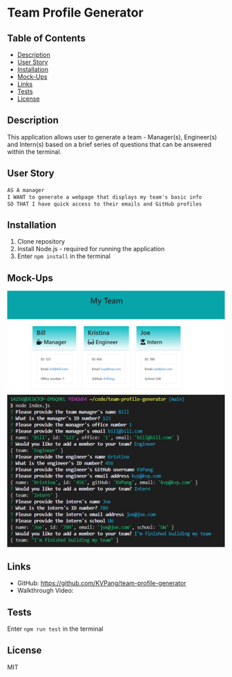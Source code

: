# Team Profile Generator

## Table of Contents 
  - [Description](#description)
  - [User Story](#user-story)
  - [Installation](#installation)
  - [Mock-Ups](#mock-ups)
  - [Links](#links)
  - [Tests](#tests)
  - [License](#license)

## Description 
This application allows user to generate a team - Manager(s), Engineer(s) and Intern(s) based on a brief series of questions that can be answered within the terminal. 

## User Story
```
AS A manager
I WANT to generate a webpage that displays my team's basic info
SO THAT I have quick access to their emails and GitHub profiles
```

## Installation
1. Clone repository
2. Install Node.js - required for running the application
3. Enter ``npm install`` in the terminal

## Mock-Ups
![html](./images/html.JPG)
![terminal](./images/terminal-prompts.JPG)

## Links
- GitHub: https://github.com/KVPang/team-profile-generator
- Walkthrough Video: 

## Tests
Enter ``npm run test`` in the terminal 

## License
MIT